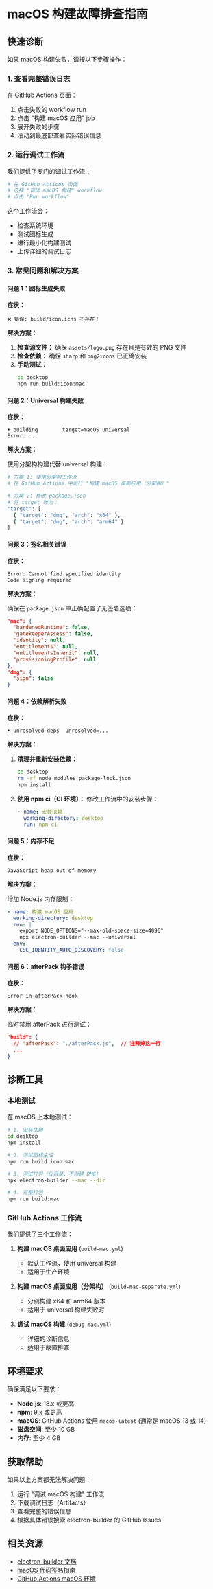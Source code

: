 # macOS 构建故障排查指南

## 快速诊断

如果 macOS 构建失败，请按以下步骤操作：

### 1. 查看完整错误日志

在 GitHub Actions 页面：
1. 点击失败的 workflow run
2. 点击 "构建 macOS 应用" job
3. 展开失败的步骤
4. 滚动到最底部查看实际错误信息

### 2. 运行调试工作流

我们提供了专门的调试工作流：

```bash
# 在 GitHub Actions 页面
# 选择 "调试 macOS 构建" workflow
# 点击 "Run workflow"
```

这个工作流会：
- 检查系统环境
- 测试图标生成
- 进行最小化构建测试
- 上传详细的调试日志

### 3. 常见问题和解决方案

#### 问题 1：图标生成失败

**症状：**
```
❌ 错误: build/icon.icns 不存在！
```

**解决方案：**

1. **检查源文件：** 确保 `assets/logo.png` 存在且是有效的 PNG 文件
2. **检查依赖：** 确保 `sharp` 和 `png2icons` 已正确安装
3. **手动测试：**
   ```bash
   cd desktop
   npm run build:icon:mac
   ```

#### 问题 2：Universal 构建失败

**症状：**
```
• building        target=macOS universal
Error: ...
```

**解决方案：**

使用分架构构建代替 universal 构建：

```bash
# 方案 1: 使用分架构工作流
# 在 GitHub Actions 中运行 "构建 macOS 桌面应用（分架构）"

# 方案 2: 修改 package.json
# 将 target 改为：
"target": [
  { "target": "dmg", "arch": "x64" },
  { "target": "dmg", "arch": "arm64" }
]
```

#### 问题 3：签名相关错误

**症状：**
```
Error: Cannot find specified identity
Code signing required
```

**解决方案：**

确保在 `package.json` 中正确配置了无签名选项：

```json
"mac": {
  "hardenedRuntime": false,
  "gatekeeperAssess": false,
  "identity": null,
  "entitlements": null,
  "entitlementsInherit": null,
  "provisioningProfile": null
},
"dmg": {
  "sign": false
}
```

#### 问题 4：依赖解析失败

**症状：**
```
• unresolved deps  unresolved=...
```

**解决方案：**

1. **清理并重新安装依赖：**
   ```bash
   cd desktop
   rm -rf node_modules package-lock.json
   npm install
   ```

2. **使用 npm ci（CI 环境）：**
   修改工作流中的安装步骤：
   ```yaml
   - name: 安装依赖
     working-directory: desktop
     run: npm ci
   ```

#### 问题 5：内存不足

**症状：**
```
JavaScript heap out of memory
```

**解决方案：**

增加 Node.js 内存限制：

```yaml
- name: 构建 macOS 应用
  working-directory: desktop
  run: |
    export NODE_OPTIONS="--max-old-space-size=4096"
    npx electron-builder --mac --universal
  env:
    CSC_IDENTITY_AUTO_DISCOVERY: false
```

#### 问题 6：afterPack 钩子错误

**症状：**
```
Error in afterPack hook
```

**解决方案：**

临时禁用 afterPack 进行测试：

```json
"build": {
  // "afterPack": "./afterPack.js",  // 注释掉这一行
  ...
}
```

## 诊断工具

### 本地测试

在 macOS 上本地测试：

```bash
# 1. 安装依赖
cd desktop
npm install

# 2. 测试图标生成
npm run build:icon:mac

# 3. 测试打包（仅目录，不创建 DMG）
npx electron-builder --mac --dir

# 4. 完整打包
npm run build:mac
```

### GitHub Actions 工作流

我们提供了三个工作流：

1. **构建 macOS 桌面应用** (`build-mac.yml`)
   - 默认工作流，使用 universal 构建
   - 适用于生产环境

2. **构建 macOS 桌面应用（分架构）** (`build-mac-separate.yml`)
   - 分别构建 x64 和 arm64 版本
   - 适用于 universal 构建失败时

3. **调试 macOS 构建** (`debug-mac.yml`)
   - 详细的诊断信息
   - 适用于故障排查

## 环境要求

确保满足以下要求：

- **Node.js**: 18.x 或更高
- **npm**: 9.x 或更高
- **macOS**: GitHub Actions 使用 `macos-latest` (通常是 macOS 13 或 14)
- **磁盘空间**: 至少 10 GB
- **内存**: 至少 4 GB

## 获取帮助

如果以上方案都无法解决问题：

1. 运行 "调试 macOS 构建" 工作流
2. 下载调试日志（Artifacts）
3. 查看完整的错误信息
4. 根据具体错误搜索 electron-builder 的 GitHub Issues

## 相关资源

- [electron-builder 文档](https://www.electron.build/)
- [macOS 代码签名指南](https://www.electron.build/code-signing)
- [GitHub Actions macOS 环境](https://docs.github.com/en/actions/using-github-hosted-runners/about-github-hosted-runners)


